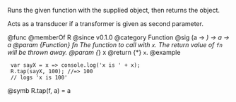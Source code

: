 Runs the given function with the supplied object, then returns the object.

Acts as a transducer if a transformer is given as second parameter.

@func
@memberOf R
@since v0.1.0
@category Function
@sig (a -> *) -> a -> a
@param {Function} fn The function to call with `x`. The return value of `fn` will be thrown away.
@param {*} x
@return {*} `x`.
@example

     var sayX = x => console.log('x is ' + x);
     R.tap(sayX, 100); //=> 100
     // logs 'x is 100'
@symb R.tap(f, a) = a
